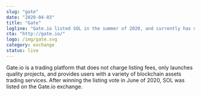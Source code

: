 ```yaml
---
slug: "gate"
date: "2020-04-03"
title: "Gate"
logline: "Gate.io listed SOL in the summer of 2020, and currently has multiple SOL spot trading pairs on their exchange."
cta: "http://gate.io/"
logo: /img/gate.svg
category: exchange
status: live
---
```


Gate.io is a trading platform that does not charge listing fees, only launches quality projects, and provides users with a variety of blockchain assets trading services. After winning the listing vote in June of 2020, SOL was listed on the Gate.io exchange.
